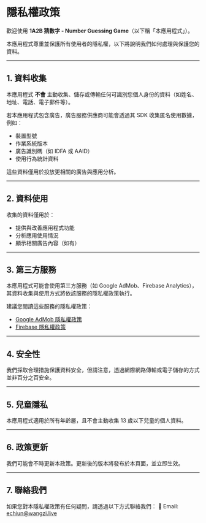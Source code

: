 # 隱私權政策

歡迎使用 **1A2B 猜數字 - Number Guessing Game**（以下稱「本應用程式」）。

本應用程式尊重並保護所有使用者的隱私權，以下將說明我們如何處理與保護您的資料。

---

## 1. 資料收集
本應用程式 **不會** 主動收集、儲存或傳輸任何可識別您個人身份的資料（如姓名、地址、電話、電子郵件等）。

若本應用程式包含廣告，廣告服務供應商可能會透過其 SDK 收集匿名使用數據，例如：
- 裝置型號
- 作業系統版本
- 廣告識別碼（如 IDFA 或 AAID）
- 使用行為統計資料

這些資料僅用於投放更相關的廣告與應用分析。

---

## 2. 資料使用
收集的資料僅用於：
- 提供與改善應用程式功能
- 分析應用使用情況
- 顯示相關廣告內容（如有）

---

## 3. 第三方服務
本應用程式可能會使用第三方服務（如 Google AdMob、Firebase Analytics），其資料收集與使用方式將依該服務的隱私權政策執行。

建議您閱讀這些服務的隱私權政策：
- [Google AdMob 隱私權政策](https://policies.google.com/privacy)
- [Firebase 隱私權政策](https://firebase.google.com/support/privacy)

---

## 4. 安全性
我們採取合理措施保護資料安全，但請注意，透過網際網路傳輸或電子儲存的方式並非百分之百安全。

---

## 5. 兒童隱私
本應用程式適用於所有年齡層，且不會主動收集 13 歲以下兒童的個人資料。

---

## 6. 政策更新
我們可能會不時更新本政策。更新後的版本將發布於本頁面，並立即生效。

---

## 7. 聯絡我們
如果您對本隱私權政策有任何疑問，請透過以下方式聯絡我們：
📧 Email: echiun@wangzi.live
